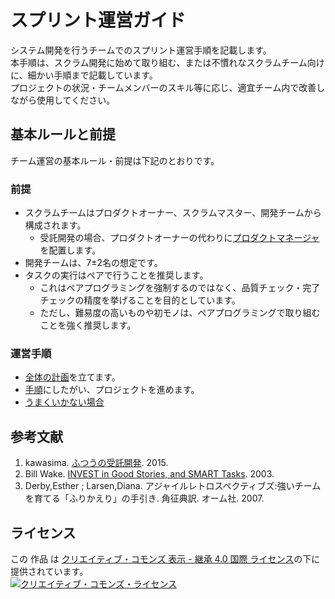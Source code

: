 # スプリント運営ガイド

システム開発を行うチームでのスプリント運営手順を記載します。  
本手順は、スクラム開発に始めて取り組む、または不慣れなスクラムチーム向けに、細かい手順まで記載しています。  
プロジェクトの状況・チームメンバーのスキル等に応じ、適宜チーム内で改善しながら使用してください。  

## 基本ルールと前提

チーム運営の基本ルール・前提は下記のとおりです。  

### 前提
- スクラムチームはプロダクトオーナー、スクラムマスター、開発チームから構成されます。
   - 受託開発の場合、プロダクトオーナーの代わりに[プロダクトマネージャ](./product_manager.md)を配置します。
- 開発チームは、7±2名の想定です。
- タスクの実行はペアで行うことを推奨します。
   - これはペアプログラミングを強制するのではなく、品質チェック・完了チェックの精度を挙げることを目的としています。
   - ただし、難易度の高いものや初モノは、ペアプログラミングで取り組むことを強く推奨します。

### 運営手順
- [全体の計画](./sprints_planning.md)を立てます。
- [手順](./rhythm.md)にしたがい、プロジェクトを進めます。
- [うまくいかない場合](./troubleshooting.md)

## 参考文献
1. kawasima. [ふつうの受託開発](https://github.com/kawasima/rascal-scheme). 2015.
2. Bill Wake. [INVEST in Good Stories, and SMART Tasks](https://xp123.com/articles/invest-in-good-stories-and-smart-tasks/). 2003.
3. Derby,Esther ; Larsen,Diana. アジャイルレトロスペクティブズ:強いチームを育てる「ふりかえり」の手引き. 角征典訳. オーム社. 2007.

## ライセンス

この 作品 は <a rel="license" href="http://creativecommons.org/licenses/by-sa/4.0/">クリエイティブ・コモンズ 表示 - 継承 4.0 国際 ライセンス</a>の下に提供されています。
<br />
<a rel="license" href="http://creativecommons.org/licenses/by-sa/4.0/">
  <img alt="クリエイティブ・コモンズ・ライセンス" style="border-width:0" src="https://i.creativecommons.org/l/by-sa/4.0/88x31.png" />
</a>